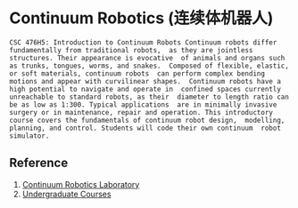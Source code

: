 # Continuum Robotics (连续体机器人)

`CSC 476H5: Introduction to Continuum Robots
Continuum robots differ fundamentally from traditional robots, 
as they are jointless structures. Their appearance is evocative 
of animals and organs such as trunks, tongues, worms, and snakes. 
Composed of flexible, elastic, or soft materials, continuum robots 
can perform complex bending motions and appear with curvilinear shapes. 
Continuum robots have a high potential to navigate and operate in 
confined spaces currently unreachable to standard robots, as their 
diameter to length ratio can be as low as 1:300. Typical applications 
are in minimally invasive surgery or in maintenance, repair and operation.
This introductory course covers the fundamentals of continuum robot design, 
modelling, planning, and control. Students will code their own continuum 
robot simulator.` <sup></sup>

## Reference
1. [Continuum Robotics Laboratory](https://crl.utm.utoronto.ca/)
2. [Undergraduate Courses](https://robotics.cs.toronto.edu/courses.html)
